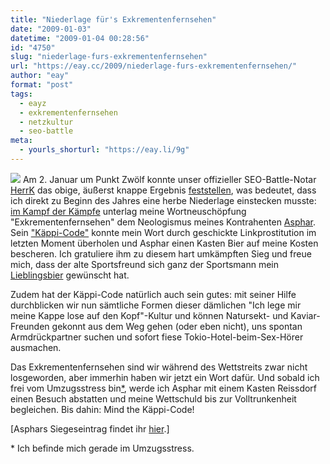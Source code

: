 ```yaml
---
title: "Niederlage für's Exkrementenfernsehen"
date: "2009-01-03"
datetime: "2009-01-04 00:28:56"
id: "4750"
slug: "niederlage-furs-exkrementenfernsehen"
url: "https://eay.cc/2009/niederlage-furs-exkrementenfernsehen/"
author: "eay"
format: "post"
tags:
  - eayz
  - exkrementenfernsehen
  - netzkultur
  - seo-battle
meta:
  - yourls_shorturl: "https://eay.li/9g"
---
```


![](/uploads/2009/seobattleende.gif) Am 2. Januar um Punkt Zwölf konnte unser offizieller SEO-Battle-Notar [HerrK](http://www.herrk.de/) das obige, äußerst knappe Ergebnis [feststellen](http://twitter.com/CholeriK/status/1091402277), was bedeutet, dass ich direkt zu Beginn des Jahres eine herbe Niederlage einstecken musste: [im Kampf der Kämpfe](//eay.cc/2008/der-kampf-der-kampfe/) unterlag meine Wortneuschöpfung "Exkrementenfernsehen" dem Neologismus meines Kontrahenten [Asphar](http://so-war-das-damals.de/). Sein ["Käppi-Code"](http://so-war-das-damals.de/2008/12/03/der-kappi-code/) konnte mein Wort durch geschickte Linkprostitution im letzten Moment überholen und Asphar einen Kasten Bier auf meine Kosten bescheren. Ich gratuliere ihm zu diesem hart umkämpften Sieg und freue mich, dass der alte Sportsfreund sich ganz der Sportsmann mein [Lieblingsbier](http://eay.cc/blog/2005/11/your_favorite_b.shtml) gewünscht hat.

Zudem hat der Käppi-Code natürlich auch sein gutes: mit seiner Hilfe durchblicken wir nun sämtliche Formen dieser dämlichen "Ich lege mir meine Kappe lose auf den Kopf"-Kultur und können Natursekt- und Kaviar-Freunden gekonnt aus dem Weg gehen (oder eben nicht), uns spontan Armdrückpartner suchen und sofort fiese Tokio-Hotel-beim-Sex-Hörer ausmachen.

Das Exkrementenfernsehen sind wir während des Wettstreits zwar nicht losgeworden, aber immerhin haben wir jetzt ein Wort dafür. Und sobald ich frei vom Umzugsstress bin[\*](#umzugsstress), werde ich Asphar mit einem Kasten Reissdorf einen Besuch abstatten und meine Wettschuld bis zur Volltrunkenheit begleichen. Bis dahin: Mind the Käppi-Code!

\[Asphars Siegeseintrag findet ihr [hier](http://so-war-das-damals.de/2009/01/02/sieg-fur-den-kappi-code/).\]

\* Ich befinde mich gerade im Umzugsstress.
